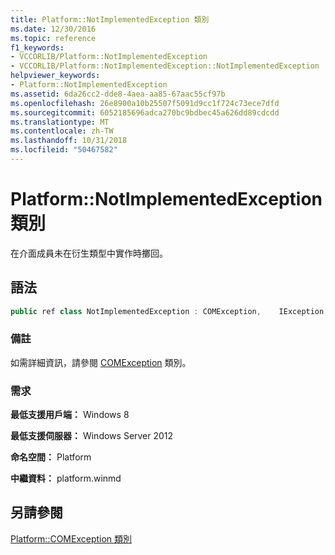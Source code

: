 ```yaml
---
title: Platform::NotImplementedException 類別
ms.date: 12/30/2016
ms.topic: reference
f1_keywords:
- VCCORLIB/Platform::NotImplementedException
- VCCORLIB/Platform::NotImplementedException::NotImplementedException
helpviewer_keywords:
- Platform::NotImplementedException
ms.assetid: 6da26cc2-dde8-4aea-aa85-67aac55cf97b
ms.openlocfilehash: 26e8900a10b25507f5091d9cc1f724c73ece7dfd
ms.sourcegitcommit: 6052185696adca270bc9bdbec45a626dd89cdcdd
ms.translationtype: MT
ms.contentlocale: zh-TW
ms.lasthandoff: 10/31/2018
ms.locfileid: "50467582"
---
```

# <a name="platformnotimplementedexception-class"></a>Platform::NotImplementedException 類別

在介面成員未在衍生類型中實作時擲回。

## <a name="syntax"></a>語法

```cpp
public ref class NotImplementedException : COMException,    IException,    IPrintable,    IEquatable
```

### <a name="remarks"></a>備註

如需詳細資訊，請參閱 [COMException](../cppcx/platform-comexception-class.md) 類別。

### <a name="requirements"></a>需求

**最低支援用戶端：** Windows 8

**最低支援伺服器：** Windows Server 2012

**命名空間：** Platform

**中繼資料：** platform.winmd

## <a name="see-also"></a>另請參閱

[Platform::COMException 類別](../cppcx/platform-comexception-class.md)